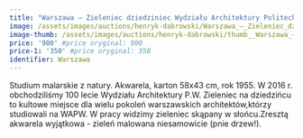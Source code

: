 ```yaml
---
title: "Warszawa – Zieleniec dziedziniec Wydziału Architektury Politechniki Warszawskiej (1955)"
image: /assets/images/auctions/henryk-dabrowski/Warszawa_–_Zieleniec_dziedzinca_Wydziału_Architektury_Politechniki_Warszawskiej_(1955).jpg
image-thumb: /assets/images/auctions/henryk-dabrowski/thumb__Warszawa_–_Zieleniec_dziedzinca_Wydziału_Architektury_Politechniki_Warszawskiej_(1955).jpg
price: '900' #price oryginal: 900
price-1: '350' #price oryginal: 350
identifier: Warszawa
---
```


Studium malarskie z natury. Akwarela, karton 58x43 cm, rok 1955.
W 2016 r. obchodziliśmy 100 lecie Wydziału Architektury P.W. Zieleniec na dziedzińcu to kultowe miejsce dla wielu pokoleń warszawskich architektów,którzy studiowali na WAPW. W pracy widzimy zieleniec skąpany w słońcu.Zresztą akwarela wyjątkowa - zieleń malowana niesamowicie (pnie drzew!).